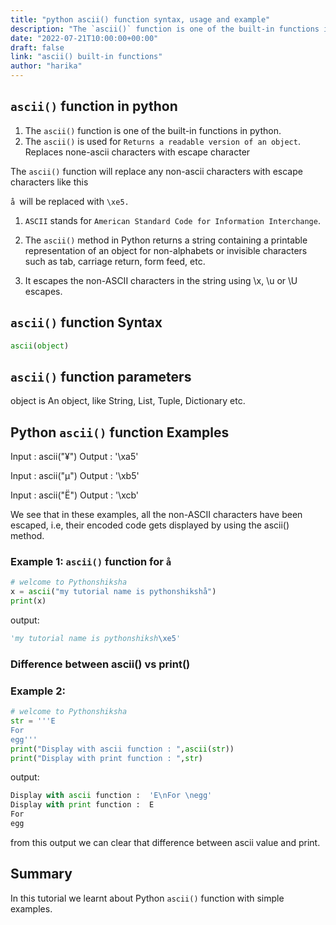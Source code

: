 ```yaml
---
title: "python ascii() function syntax, usage and example"
description: "The `ascii()` function is one of the built-in functions in python"
date: "2022-07-21T10:00:00+00:00"
draft: false
link: "ascii() built-in functions"
author: "harika"
---
```


## `ascii()` function in python

1. The `ascii()` function is one of the built-in functions in python.
2. The `ascii()` is used for `Returns a readable version of an object`. Replaces none-ascii characters with escape character

The `ascii()` function will replace any non-ascii characters with escape characters like this

`å `will be replaced with `\xe5.`

1. `ASCII` stands for `American Standard Code for Information Interchange`.

2. The `ascii()` method in Python returns a string containing a printable representation of an object for non-alphabets or invisible characters such as tab, carriage return, form feed, etc. 

3. It escapes the non-ASCII characters in the string using \x, \u or \U escapes.


## `ascii()` function Syntax

```python
ascii(object)
```

## `ascii()` function parameters


object is An object, like String, List, Tuple, Dictionary etc.

## Python `ascii()` function Examples 

Input : ascii("¥")
Output : '\xa5'

Input : ascii("µ")
Output : '\xb5'

Input : ascii("Ë")
Output : '\xcb'

We see that in these examples, all the non-ASCII characters have been escaped, i.e, their encoded code gets displayed by using the ascii() method.

### Example 1: `ascii()` function for `å`

```python
# welcome to Pythonshiksha
x = ascii("my tutorial name is pythonshikshå")
print(x)
```
output:

```python
'my tutorial name is pythonshiksh\xe5'
```
### Difference between ascii() vs print()

### Example 2:

```python
# welcome to Pythonshiksha
str = '''E
For 
egg'''
print("Display with ascii function : ",ascii(str))
print("Display with print function : ",str)
```
output:

```python
Display with ascii function :  'E\nFor \negg'
Display with print function :  E
For
egg
```
from this output we can clear that difference between ascii value and print.

## Summary 
In this tutorial we learnt about Python `ascii()` function with simple examples.




